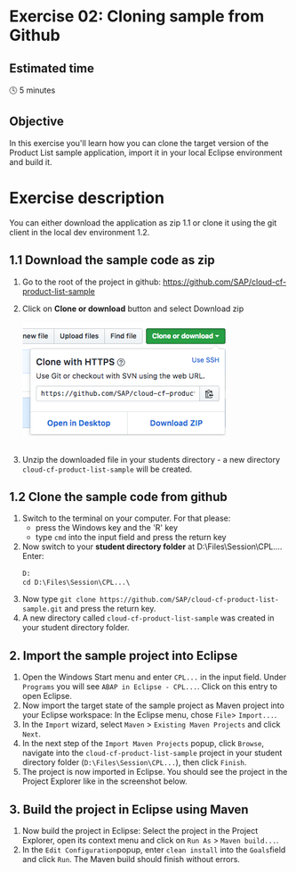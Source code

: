 # Exercise 02: Cloning sample from Github

## Estimated time

:clock4: 5 minutes

## Objective

In this exercise you'll learn how you can clone the target version of the Product List sample application, import it in your local Eclipse environment and build it.

# Exercise description

You can either download the application as zip 1.1 or clone it using the git client in the local dev environment 1.2.

## 1.1 Download the sample code as zip
1. Go to the root of the project in github: https://github.com/SAP/cloud-cf-product-list-sample
2. Click on **Clone or download** button and select Download zip
<br><br>
![Download ZIP](/img/github_download_zip.png?raw=true)
<br><br>

3.  Unzip the downloaded file in your students directory - a new directory ```cloud-cf-product-list-sample``` will be created.


## 1.2 Clone the sample code from github
1. Switch to the terminal on your computer. For that please:
	* press the Windows key and the 'R' key
	* type ```cmd``` into the input field and press the return key
2. Now switch to your **student directory folder** at D:\Files\Session\CPL...\. Enter:
   ```
   D:
   cd D:\Files\Session\CPL...\
   ```
3. Now type ```git clone https://github.com/SAP/cloud-cf-product-list-sample.git``` and press the return key.
4. A new directory called ```cloud-cf-product-list-sample``` was created in your student directory folder.


## 2. Import the sample project into Eclipse
1. Open the Windows Start menu and enter ```CPL...``` in the input field. Under ```Programs``` you will see ```ABAP in Eclipse - CPL...```. Click on this entry to open Eclipse.
2. Now import the target state of the sample project as Maven project into your Eclipse workspace: In the Eclipse menu, chose ```File```> ```Import...```.
3. In the ```Import``` wizard, select ```Maven``` > ```Existing Maven Projects``` and click ```Next```.
4. In the next step of the ```Import Maven Projects``` popup, click ```Browse```, navigate into the ```cloud-cf-product-list-sample``` project in your student directory folder (```D:\Files\Session\CPL...```), then click ```Finish```.
5. The project is now imported in Eclipse. You should see the project in the Project Explorer like in the screenshot below.   

## 3. Build the project in Eclipse using Maven  

1. Now build the project in Eclipse: Select the project in the Project Explorer, open its context menu and click on ```Run As``` > ```Maven build...```.
2. In the ```Edit Configuration```popup, enter ```clean install``` into the ```Goals```field and click ```Run```. The Maven build should finish without errors.
